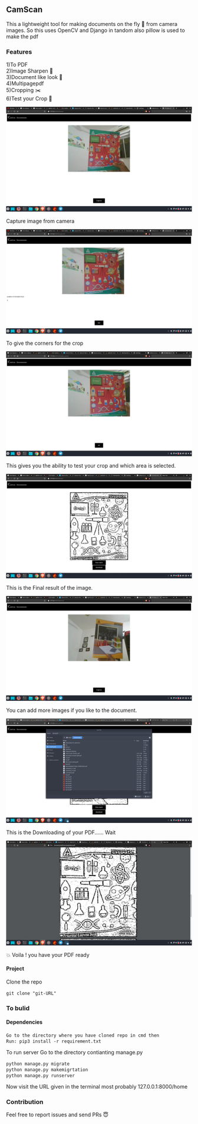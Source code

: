 ## CamScan
This a lightweight tool for making documents on the fly :running: from camera images.
So this uses OpenCV and Django in tandom also pillow is used to make the pdf

### Features
1)To PDF<br>
2)Image Sharpen :mag_right:<br>
3)Document like look :page_with_curl:<br>
4)Multipagepdf<br>
5)Cropping :scissors:<br>
6)Test your Crop :corn:<br>

<img src="images/6th.png">

Capture image from camera

<img src="images/7th.png">

To give the corners for the crop

<img src="images/8th.png">

This gives you the ability to test your crop and which area is selected.

<img src="images/9th.png">

This is the Final result of the image.

<img src="images/10th.png">

You can add more images if you like to the document.

<img src="images/11th.png">

This is the Downloading of your PDF...... Wait

<img src="images/12th.png">


:boom: Voila ! you have your PDF ready
#### Project

Clone the repo
```
git clone "git-URL"
```


### To bulid

#### Dependencies
```
Go to the directory where you have cloned repo in cmd then 
Run: pip3 install -r requirement.txt
```



To run server
Go to the directory contianting manage.py
```
python manage.py migrate
python manage.py makemigrtation
python manage.py runserver
```

Now visit the URL given in the terminal most probably 127.0.0.1:8000/home

### Contribution
Feel free to report issues and send PRs :innocent:
